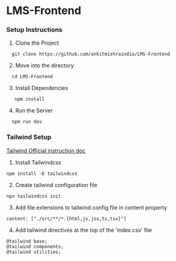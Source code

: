 # LMS-Frontend


### Setup Instructions

1. Clone the Project

``````
  git clone https://github.com/ankitmishraindia/LMS-Frontend

``````

2. Move into the directory

``````
  cd LMS-Frontend

``````

3. Install Dependencies

``````
   npm install

``````
4. Run the Server

``````
  npm run dev

``````

### Tailwind Setup

[Tailwind Official instruction doc](https://tailwindcss.com/docs/installation)
1. Install Tailwindcss
``````
npm install -D tailwindcss
``````
2. Create tailwind configuration file
``````
npx tailwindcss init
``````
3. Add file extensions to tailwind config file in content property
``````
content: ["./src/**/*.{html,js,jsx,ts,tsx}"]
``````
4. Add tailwind directives at the top of the 'index.css' file
``````
@tailwind base;
@tailwind components;
@tailwind utilities;
``````